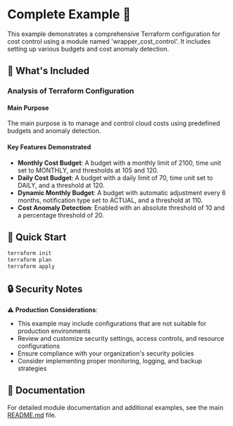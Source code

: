 # Complete Example 🚀

This example demonstrates a comprehensive Terraform configuration for cost control using a module named 'wrapper_cost_control'. It includes setting up various budgets and cost anomaly detection.

## 🔧 What's Included

### Analysis of Terraform Configuration

#### Main Purpose
The main purpose is to manage and control cloud costs using predefined budgets and anomaly detection.

#### Key Features Demonstrated
- **Monthly Cost Budget**: A budget with a monthly limit of 2100, time unit set to MONTHLY, and thresholds at 105 and 120.
- **Daily Cost Budget**: A budget with a daily limit of 70, time unit set to DAILY, and a threshold at 120.
- **Dynamic Monthly Budget**: A budget with automatic adjustment every 6 months, notification type set to ACTUAL, and a threshold at 110.
- **Cost Anomaly Detection**: Enabled with an absolute threshold of 10 and a percentage threshold of 20.

## 🚀 Quick Start

```bash
terraform init
terraform plan
terraform apply
```

## 🔒 Security Notes

⚠️ **Production Considerations**: 
- This example may include configurations that are not suitable for production environments
- Review and customize security settings, access controls, and resource configurations
- Ensure compliance with your organization's security policies
- Consider implementing proper monitoring, logging, and backup strategies

## 📖 Documentation

For detailed module documentation and additional examples, see the main [README.md](../../README.md) file. 